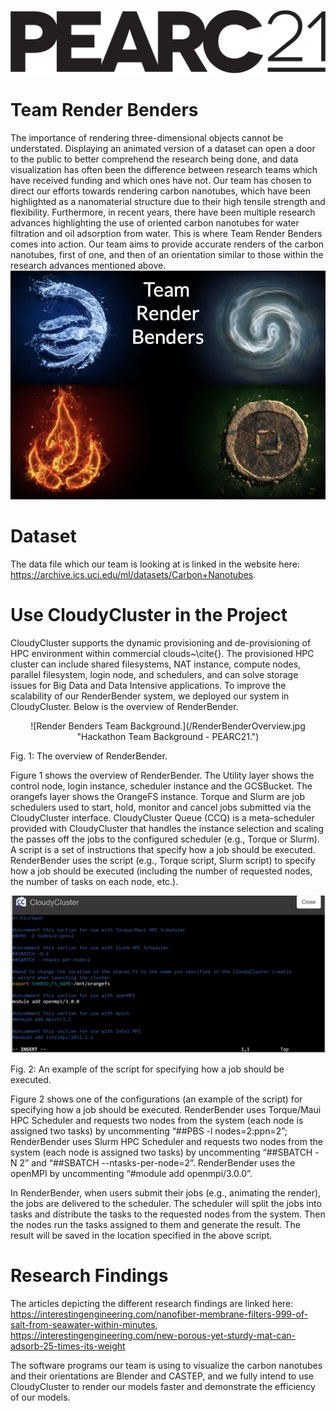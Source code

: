 ![PEARC21.](/cropped-PEARC21_Logo-1.png "Conference Logo - PEARC21.")
# Team Render Benders
The importance of rendering three-dimensional objects cannot be understated. Displaying an animated version of a dataset can open a door to the public to better comprehend the research being done, and data visualization has often been the difference between research teams which have received funding and which ones have not. Our team has chosen to direct our efforts towards rendering carbon nanotubes, which have been highlighted as a nanomaterial structure due to their high tensile strength and flexibility. Furthermore, in recent years, there have been multiple research advances highlighting the use of oriented carbon nanotubes for water filtration and oil adsorption from water. This is where Team Render Benders comes into action. Our team aims to provide accurate renders of the carbon nanotubes, first of one, and then of an orientation similar to those within the research advances mentioned above.
![Render Benders Team Background.](/Team_Background.jpg "Hackathon Team Background - PEARC21.")

# Dataset
The data file which our team is looking at is linked in the website here: https://archive.ics.uci.edu/ml/datasets/Carbon+Nanotubes.

# Use CloudyCluster in the Project
CloudyCluster supports the dynamic provisioning and de-provisioning of HPC environment within commercial clouds~\cite{}. The provisioned HPC cluster can include shared filesystems, NAT instance, compute nodes, parallel filesystem, login node, and schedulers, and can solve storage issues for Big Data and Data Intensive applications. To improve the scalability of our RenderBender system, we deployed our system in CloudyCluster. Below is the overview of RenderBender. 

<p align="center">
![Render Benders Team Background.](/RenderBenderOverview.jpg "Hackathon Team Background - PEARC21.")
</p>

Fig. 1: The overview of RenderBender.

Figure 1 shows the overview of RenderBender. The Utility layer shows the control node, login instance, scheduler instance and the GCSBucket. The orangefs layer shows the OrangeFS instance. Torque and Slurm are job schedulers used to start, hold, monitor and cancel jobs submitted via the CloudyCluster interface. CloudyCluster Queue (CCQ) is a meta-scheduler provided with CloudyCluster that handles the instance selection and scaling the passes off the jobs to the configured scheduler (e.g., Torque or Slurm). A script is a set of instructions that specify how a job should be executed. RenderBender uses the script (e.g., Torque script, Slurm script) to specify how a job should be executed (including the number of requested nodes, the number of tasks on each node, etc.). 

![Render Benders Team Background.](/Script4RunJobs.jpg "Hackathon Team Background - PEARC21.")

Fig. 2: An example of the script for specifying how a job should be executed.

Figure 2 shows one of the configurations (an example of the script) for specifying how a job should be executed. RenderBender uses Torque/Maui HPC Scheduler and requests two nodes from the system (each node is assigned two tasks) by uncommenting “##PBS -l nodes=2:ppn=2”; RenderBender uses Slurm  HPC Scheduler and requests two nodes from the system (each node is assigned two tasks) by uncommenting “##SBATCH -N 2” and “##SBATCH --ntasks-per-node=2”. RenderBender uses the openMPI by uncommenting “#module add openmpi/3.0.0”.

In RenderBender, when users submit their jobs (e.g., animating the render), the jobs are delivered to the scheduler. The scheduler will split the jobs into tasks and distribute the tasks to the requested nodes from the system. Then the nodes run the tasks assigned to them and generate the result. The result will be saved in the location specified in the above script.

# Research Findings
The articles depicting the different research findings are linked here: https://interestingengineering.com/nanofiber-membrane-filters-999-of-salt-from-seawater-within-minutes, https://interestingengineering.com/new-porous-yet-sturdy-mat-can-adsorb-25-times-its-weight


The software programs our team is using to visualize the carbon nanotubes and their orientations are Blender and CASTEP, and we fully intend to use CloudyCluster to render our models faster and demonstrate the efficiency of our models. 
